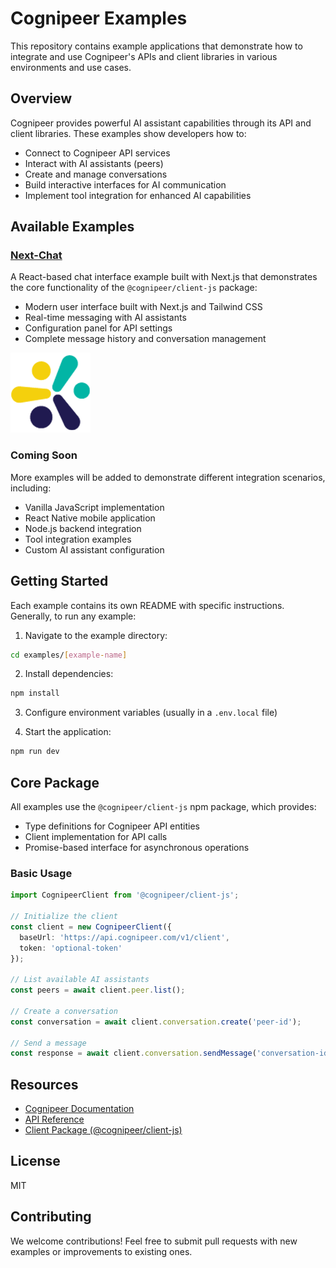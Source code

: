# Cognipeer Examples

This repository contains example applications that demonstrate how to integrate and use Cognipeer's APIs and client libraries in various environments and use cases.

## Overview

Cognipeer provides powerful AI assistant capabilities through its API and client libraries. These examples show developers how to:

- Connect to Cognipeer API services
- Interact with AI assistants (peers)
- Create and manage conversations
- Build interactive interfaces for AI communication
- Implement tool integration for enhanced AI capabilities

## Available Examples

### [Next-Chat](./next-chat)

A React-based chat interface example built with Next.js that demonstrates the core functionality of the `@cognipeer/client-js` package:

- Modern user interface built with Next.js and Tailwind CSS
- Real-time messaging with AI assistants
- Configuration panel for API settings
- Complete message history and conversation management

![Cognipeer Chat Interface](./next-chat/public/cognipeer-icon.png)

### Coming Soon

More examples will be added to demonstrate different integration scenarios, including:

- Vanilla JavaScript implementation
- React Native mobile application
- Node.js backend integration
- Tool integration examples
- Custom AI assistant configuration

## Getting Started

Each example contains its own README with specific instructions. Generally, to run any example:

1. Navigate to the example directory:
```bash
cd examples/[example-name]
```

2. Install dependencies:
```bash
npm install
```

3. Configure environment variables (usually in a `.env.local` file)

4. Start the application:
```bash
npm run dev
```

## Core Package

All examples use the `@cognipeer/client-js` npm package, which provides:

- Type definitions for Cognipeer API entities
- Client implementation for API calls
- Promise-based interface for asynchronous operations

### Basic Usage

```typescript
import CognipeerClient from '@cognipeer/client-js';

// Initialize the client
const client = new CognipeerClient({
  baseUrl: 'https://api.cognipeer.com/v1/client',
  token: 'optional-token'
});

// List available AI assistants
const peers = await client.peer.list();

// Create a conversation
const conversation = await client.conversation.create('peer-id');

// Send a message
const response = await client.conversation.sendMessage('conversation-id', 'Hello, world!');
```

## Resources

- [Cognipeer Documentation](https://cognipeer.com/docs)
- [API Reference](https://cognipeer.com/api)
- [Client Package (@cognipeer/client-js)](https://www.npmjs.com/package/@cognipeer/client-js)

## License

MIT

## Contributing

We welcome contributions! Feel free to submit pull requests with new examples or improvements to existing ones.